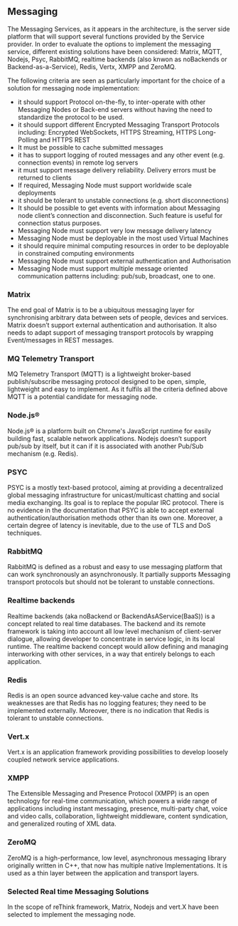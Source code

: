 ## Messaging
The Messaging Services, as it appears in the architecture, is the server side platform that will support several functions provided by the Service provider. In order to evaluate the options to implement the messaging service, different existing solutions have been considered: Matrix, MQTT, Nodejs, Psyc, RabbitMQ, realtime backends (also knwon as noBackends or Backend-as-a-Service), Redis, Vertx, XMPP and ZeroMQ.

The following criteria are seen as particularly important for the choice of a solution for messaging node implementation:
- it should support Protocol on-the-fly, to inter-operate with other Messaging Nodes or Back-end servers without having the need to standardize the protocol to be used.
- it should support different Encrypted Messaging Transport Protocols including: Encrypted WebSockets, HTTPS Streaming, HTTPS Long-Polling and HTTPS REST
- It must be possible to cache submitted messages
- it has to support logging of routed messages and any other event (e.g. connection events) in remote log servers
- it must support message delivery reliability. Delivery errors must be returned to clients
- If required, Messaging Node must support worldwide scale deployments
- it should be tolerant to unstable connections (e.g. short disconnections)
- It should be possible to get events with information about Messaging node client’s connection and disconnection. Such feature is useful for connection status purposes.
- Messaging Node must support very low message delivery latency
- Messaging Node must be deployable in the most used Virtual Machines
- it should require minimal computing resources in order to be deployable in constrained computing environments
- Messaging Node must support external authentication and Authorisation
- Messaging Node must support multiple message oriented communication patterns including: pub/sub, broadcast, one to one.

### Matrix
The end goal of Matrix is to be a ubiquitous messaging layer for synchronising arbitrary data between sets of people, devices and services. Matrix doesn’t support external authentication and authorisation. It also needs to adapt support of messaging transport protocols by wrapping Event/messages in REST messages. 

### MQ Telemetry Transport
MQ Telemetry Transport (MQTT) is a lightweight broker-based publish/subscribe messaging protocol designed to be open, simple, lightweight and easy to implement. As it fulfils all the criteria defined above MQTT is a potential candidate for messaging node.

### Node.js®
Node.js® is a platform built on Chrome's JavaScript runtime for easily building fast, scalable network applications. Nodejs doesn’t support pub/sub by itself, but it can if it is associated with another Pub/Sub mechanism (e.g. Redis). 

### PSYC
PSYC is a mostly text-based protocol, aiming at providing a decentralized global messaging infrastructure for unicast/multicast chatting and social media exchanging. Its goal is to replace the popular IRC protocol. There is no evidence in the documentation that PSYC is able to accept external authentication/authorisation methods other than its own one. Moreover, a certain degree of latency is inevitable, due to the use of TLS and DoS techniques.

### RabbitMQ
RabbitMQ is defined as a robust and easy to use messaging platform that can work synchronously an asynchronously. It partially supports Messaging transport protocols but should not be tolerant to unstable connections.

### Realtime backends
Realtime backends (aka noBackend or BackendAsAService(BaaS)) is a concept related to real time databases. The backend and its remote framework is taking into account all low level mechanism of client-server dialogue, allowing developer to concentrate in service logic, in its local runtime. The realtime backend concept would allow defining and managing interworking with other services, in a way that entirely belongs to each application.

### Redis
Redis is an open source advanced key-value cache and store. Its weaknesses are that Redis has no logging features; they need to be implemented externally. Moreover, there is no indication that Redis is tolerant to unstable connections.

### Vert.x
Vert.x is an application framework providing possibilities to develop loosely coupled network service applications.

### XMPP

The Extensible Messaging and Presence Protocol (XMPP) is an open technology for real-time communication, which powers a wide range of applications including instant messaging, presence, multi-party chat, voice and video calls, collaboration, lightweight middleware, content syndication, and generalized routing of XML data.

### ZeroMQ
ZeroMQ is a high-performance, low level, asynchronous messaging library originally written in C++, that now has multiple native Implementations. It is used as a thin layer between the application and transport layers.

### Selected Real time Messaging Solutions
In the scope of reThink framework, Matrix, Nodejs and vert.X have been selected to implement the messaging node.
